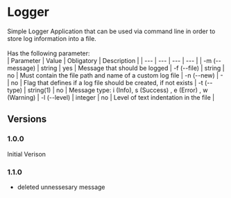 # Logger
Simple Logger Application that can be used via command line in order to store log information into a file.
</br>
</br>
Has the following parameter:
</br>
| Parameter | Value | Obligatory | Description |
| --- | --- | --- | --- |
| -m (--message) | string | yes | Message that should be logged
| -f (--file) | string | no | Must contain the file path and name of a custom log file
| -n (--new) | - | no | Flag that defines if a log file should be created, if not exists
| -t (--type) | string(1) | no | Message type: i (Info), s (Success) , e (Error) , w (Warning)
| -l (--level) | integer | no | Level of text indentation in the file |

## Versions

### 1.0.0
Initial Verison

### 1.1.0
- deleted unnessesary message
